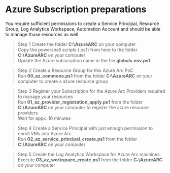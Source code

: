 # Azure Subscription preparations
You require sufficient permissions to create a Service Principal, Resource Group, Log Analytics Workspace, Automation Account and should be able to manage those resources as well<br/>

> Step 1
Create the folder **C:\AzureARC** on your computer<br/>
Copy the powershell scripts (.ps1) from here to the folder **C:\AzureARC** on your computer<br/>
Update the Azure subscription name in the file **globals.env.ps1**<br/>

> Step 2
Create a Resource Group for this Azure Arc PoC<br/>
Run **00_az_commons.ps1** from the folder **C:\AzureARC** on your computer to create a azure resource group<br/>

> Step 3
Register your Subscription for the Azure Arc Providers required to manage your resources<br/>
Run **01_az_provider_registration_apply.ps1** from the folder **C:\AzureARC** on your computer to register the azure resource providers<br/>
Wait for appx. 10 minutes<br/>

> Step 4
Create a Service Principal with just enough permission to enroll VMs into Azure Arc<br/>
Run **02_az_service_principal_create.ps1** from the folder **C:\AzureARC** on your computer<br/>

> Step 5
Create the Log Analytics Workspace for Azure Arc machines<br/>
Execute **03_az_workspace_create.ps1** from the folder **C:\AzureARC** on your computer<br/>